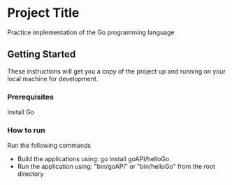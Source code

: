# Project Title

Practice implementation of the Go programming language

## Getting Started

These instructions will get you a copy of the project up and running on your local machine for development.

### Prerequisites

Install Go

### How to run

Run the following commands
- Build the applications using: go install goAPI/helloGo
- Run the application using: "bin/goAPI" or "bin/helloGo" from the root directory
